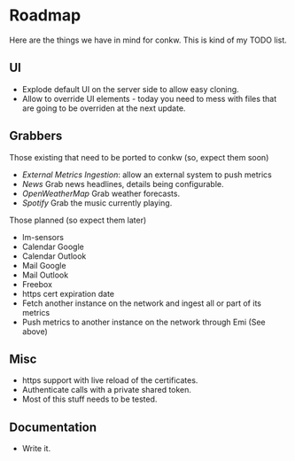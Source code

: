 # Roadmap
Here are the things we have in mind for conkw. This is kind of my TODO list.

## UI
* Explode default UI on the server side to allow easy cloning.
* Allow to override UI elements - today you need to mess with files that are going to be overriden at the next update.

## Grabbers

Those existing that need to be ported to conkw (so, expect them soon)
* *External Metrics Ingestion*: allow an external system to push metrics
* *News* Grab news headlines, details being configurable.
* *OpenWeatherMap* Grab weather forecasts.
* *Spotify* Grab the music currently playing.

Those planned (so expect them later)
* lm-sensors
* Calendar Google
* Calendar Outlook
* Mail Google
* Mail Outlook
* Freebox
* https cert expiration date
* Fetch another instance on the network and ingest all or part of its metrics
* Push metrics to another instance on the network through Emi (See above)

## Misc
* https support with live reload of the certificates.
* Authenticate calls with a private shared token.
* Most of this stuff needs to be tested.

## Documentation
* Write it.
